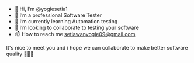 - 👋 Hi, I’m @yogiesetia1
- 👀 I’m a professional Software Tester
- 🌱 I’m currently learning Automation testing
- 💞️ I’m looking to collaborate to testing your software
- 📫 How to reach me setiawanyogie09@gmail.com

It's nice to meet you and i hope we can collaborate to make better software quality 💪🌟🌟
